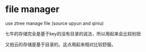 # file manager

use ztree manage file (source upyun and qiniu)

七牛的存储完全是基于key的没有目录的说法，所以用起来会比较别扭

又拍云的存储是基于目录的。这点用起来相对比较舒服。




